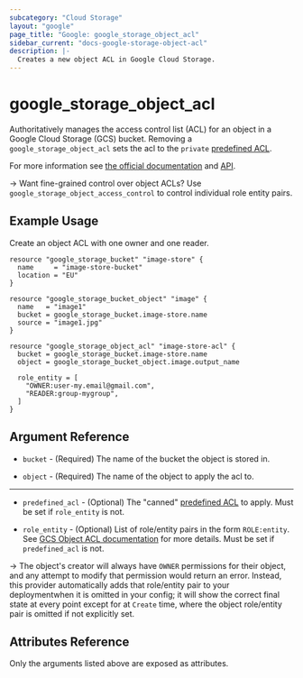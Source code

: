 ```yaml
---
subcategory: "Cloud Storage"
layout: "google"
page_title: "Google: google_storage_object_acl"
sidebar_current: "docs-google-storage-object-acl"
description: |-
  Creates a new object ACL in Google Cloud Storage.
---
```


# google\_storage\_object\_acl

Authoritatively manages the access control list (ACL) for an object in a Google
Cloud Storage (GCS) bucket. Removing a `google_storage_object_acl` sets the
acl to the `private` [predefined ACL](https://cloud.google.com/storage/docs/access-control#predefined-acl).

For more information see
[the official documentation](https://cloud.google.com/storage/docs/access-control/lists) 
and 
[API](https://cloud.google.com/storage/docs/json_api/v1/objectAccessControls).

-> Want fine-grained control over object ACLs? Use `google_storage_object_access_control` to control individual
role entity pairs.

## Example Usage

Create an object ACL with one owner and one reader.

```hcl
resource "google_storage_bucket" "image-store" {
  name     = "image-store-bucket"
  location = "EU"
}

resource "google_storage_bucket_object" "image" {
  name   = "image1"
  bucket = google_storage_bucket.image-store.name
  source = "image1.jpg"
}

resource "google_storage_object_acl" "image-store-acl" {
  bucket = google_storage_bucket.image-store.name
  object = google_storage_bucket_object.image.output_name

  role_entity = [
    "OWNER:user-my.email@gmail.com",
    "READER:group-mygroup",
  ]
}
```

## Argument Reference

* `bucket` - (Required) The name of the bucket the object is stored in.

* `object` - (Required) The name of the object to apply the acl to.

- - -

* `predefined_acl` - (Optional) The "canned" [predefined ACL](https://cloud.google.com/storage/docs/access-control#predefined-acl) to apply. Must be set if `role_entity` is not.

* `role_entity` - (Optional) List of role/entity pairs in the form `ROLE:entity`. See [GCS Object ACL documentation](https://cloud.google.com/storage/docs/json_api/v1/objectAccessControls) for more details.
Must be set if `predefined_acl` is not.

-> The object's creator will always have `OWNER` permissions for their object, and any attempt to modify that permission would return an error. Instead, this provider automatically
adds that role/entity pair to your deploymentwhen it is omitted in your config; it will show the correct final state at every point except for at
`Create` time, where the object role/entity pair is omitted if not explicitly set.


## Attributes Reference

Only the arguments listed above are exposed as attributes.
